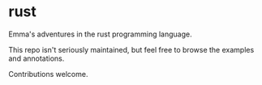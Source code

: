 # rust
Emma's adventures in the rust programming language.

This repo isn't seriously maintained, but feel free to browse the examples and annotations.

Contributions welcome.
